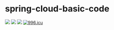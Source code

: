 # spring-cloud-basic-code

![](https://img.shields.io/badge/JDK-1.8+-orange)
![](https://img.shields.io/badge/SpringBoot-2.3.12.RELEASE-green)
![](https://img.shields.io/badge/Maven-3.6.0-blue)
[![996.icu](https://img.shields.io/badge/link-996.icu-red.svg)](https://996.icu)

